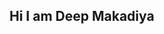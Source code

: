 ## Hi I am Deep Makadiya

<img src="https://github-readme-stats.vercel.app/api?username=mac-deep&theme=blue-green&count_private=true&show_icons=true" alt="" />  <img  src="https://github-readme-streak-stats.herokuapp.com?user=mac-deep&theme=blue-green&hide_border=true" alt="" />

<!--
**mac-deep/mac-deep** is a ✨ _special_ ✨ repository because its `README.md` (this file) appears on your GitHub profile.

Here are some ideas to get you started:

- 🔭 I’m currently working on ...
- 🌱 I’m currently learning ...
- 👯 I’m looking to collaborate on ...
- 🤔 I’m looking for help with ...
- 💬 Ask me about ...
- 📫 How to reach me: ...
- 😄 Pronouns: ...
- ⚡ Fun fact: ...
-->
